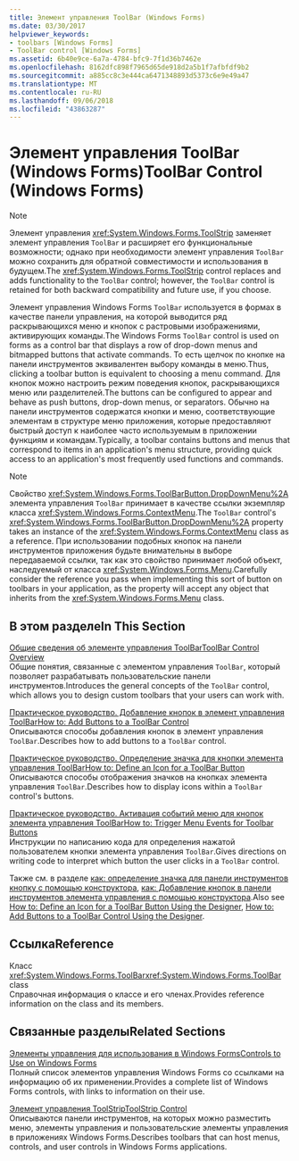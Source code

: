 ```yaml
---
title: Элемент управления ToolBar (Windows Forms)
ms.date: 03/30/2017
helpviewer_keywords:
- toolbars [Windows Forms]
- ToolBar control [Windows Forms]
ms.assetid: 6b40e9ce-6a7a-4784-bfc9-7f1d36b7462e
ms.openlocfilehash: 8162dfc898f7965d65de918d2a5b1f7afbfdf9b2
ms.sourcegitcommit: a885cc8c3e444ca6471348893d5373c6e9e49a47
ms.translationtype: MT
ms.contentlocale: ru-RU
ms.lasthandoff: 09/06/2018
ms.locfileid: "43863287"
---
```

# <a name="toolbar-control-windows-forms"></a><span data-ttu-id="0a738-102">Элемент управления ToolBar (Windows Forms)</span><span class="sxs-lookup"><span data-stu-id="0a738-102">ToolBar Control (Windows Forms)</span></span>
> [!NOTE]
>  <span data-ttu-id="0a738-103">Элемент управления <xref:System.Windows.Forms.ToolStrip> заменяет элемент управления `ToolBar` и расширяет его функциональные возможности; однако при необходимости элемент управления `ToolBar` можно сохранить для обратной совместимости и использования в будущем.</span><span class="sxs-lookup"><span data-stu-id="0a738-103">The <xref:System.Windows.Forms.ToolStrip> control replaces and adds functionality to the `ToolBar` control; however, the `ToolBar` control is retained for both backward compatibility and future use, if you choose.</span></span>  
  
 <span data-ttu-id="0a738-104">Элемент управления Windows Forms `ToolBar` используется в формах в качестве панели управления, на которой выводится ряд раскрывающихся меню и кнопок с растровыми изображениями, активирующих команды.</span><span class="sxs-lookup"><span data-stu-id="0a738-104">The Windows Forms `ToolBar` control is used on forms as a control bar that displays a row of drop-down menus and bitmapped buttons that activate commands.</span></span> <span data-ttu-id="0a738-105">То есть щелчок по кнопке на панели инструментов эквивалентен выбору команды в меню.</span><span class="sxs-lookup"><span data-stu-id="0a738-105">Thus, clicking a toolbar button is equivalent to choosing a menu command.</span></span> <span data-ttu-id="0a738-106">Для кнопок можно настроить режим поведения кнопок, раскрывающихся меню или разделителей.</span><span class="sxs-lookup"><span data-stu-id="0a738-106">The buttons can be configured to appear and behave as push buttons, drop-down menus, or separators.</span></span> <span data-ttu-id="0a738-107">Обычно на панели инструментов содержатся кнопки и меню, соответствующие элементам в структуре меню приложения, которые предоставляют быстрый доступ к наиболее часто используемым в приложении функциям и командам.</span><span class="sxs-lookup"><span data-stu-id="0a738-107">Typically, a toolbar contains buttons and menus that correspond to items in an application's menu structure, providing quick access to an application's most frequently used functions and commands.</span></span>  
  
> [!NOTE]
>  <span data-ttu-id="0a738-108">Свойство <xref:System.Windows.Forms.ToolBarButton.DropDownMenu%2A> элемента управления `ToolBar` принимает в качестве ссылки экземпляр класса <xref:System.Windows.Forms.ContextMenu>.</span><span class="sxs-lookup"><span data-stu-id="0a738-108">The `ToolBar` control's <xref:System.Windows.Forms.ToolBarButton.DropDownMenu%2A> property takes an instance of the <xref:System.Windows.Forms.ContextMenu> class as a reference.</span></span> <span data-ttu-id="0a738-109">При использовании подобных кнопок на панели инструментов приложения будьте внимательны в выборе передаваемой ссылки, так как это свойство принимает любой объект, наследуемый от класса <xref:System.Windows.Forms.Menu>.</span><span class="sxs-lookup"><span data-stu-id="0a738-109">Carefully consider the reference you pass when implementing this sort of button on toolbars in your application, as the property will accept any object that inherits from the <xref:System.Windows.Forms.Menu> class.</span></span>  
  
## <a name="in-this-section"></a><span data-ttu-id="0a738-110">В этом разделе</span><span class="sxs-lookup"><span data-stu-id="0a738-110">In This Section</span></span>  
 [<span data-ttu-id="0a738-111">Общие сведения об элементе управления ToolBar</span><span class="sxs-lookup"><span data-stu-id="0a738-111">ToolBar Control Overview</span></span>](../../../../docs/framework/winforms/controls/toolbar-control-overview-windows-forms.md)  
 <span data-ttu-id="0a738-112">Общие понятия, связанные с элементом управления `ToolBar`, который позволяет разрабатывать пользовательские панели инструментов.</span><span class="sxs-lookup"><span data-stu-id="0a738-112">Introduces the general concepts of the `ToolBar` control, which allows you to design custom toolbars that your users can work with.</span></span>  
  
 [<span data-ttu-id="0a738-113">Практическое руководство. Добавление кнопок в элемент управления ToolBar</span><span class="sxs-lookup"><span data-stu-id="0a738-113">How to: Add Buttons to a ToolBar Control</span></span>](../../../../docs/framework/winforms/controls/how-to-add-buttons-to-a-toolbar-control.md)  
 <span data-ttu-id="0a738-114">Описываются способы добавления кнопок в элемент управления `ToolBar`.</span><span class="sxs-lookup"><span data-stu-id="0a738-114">Describes how to add buttons to a `ToolBar` control.</span></span>  
  
 [<span data-ttu-id="0a738-115">Практическое руководство. Определение значка для кнопки элемента управления ToolBar</span><span class="sxs-lookup"><span data-stu-id="0a738-115">How to: Define an Icon for a ToolBar Button</span></span>](../../../../docs/framework/winforms/controls/how-to-define-an-icon-for-a-toolbar-button.md)  
 <span data-ttu-id="0a738-116">Описываются способы отображения значков на кнопках элемента управления `ToolBar`.</span><span class="sxs-lookup"><span data-stu-id="0a738-116">Describes how to display icons within a `ToolBar` control's buttons.</span></span>  
  
 [<span data-ttu-id="0a738-117">Практическое руководство. Активация событий меню для кнопок элемента управления ToolBar</span><span class="sxs-lookup"><span data-stu-id="0a738-117">How to: Trigger Menu Events for Toolbar Buttons</span></span>](../../../../docs/framework/winforms/controls/how-to-trigger-menu-events-for-toolbar-buttons.md)  
 <span data-ttu-id="0a738-118">Инструкции по написанию кода для определения нажатой пользователем кнопки элемента управления `ToolBar`.</span><span class="sxs-lookup"><span data-stu-id="0a738-118">Gives directions on writing code to interpret which button the user clicks in a `ToolBar` control.</span></span>  
  
 <span data-ttu-id="0a738-119">Также см. в разделе [как: определение значка для панели инструментов кнопку с помощью конструктора](how-to-define-an-icon-for-a-toolbar-button-using-the-designer.md), [как: Добавление кнопок в панели инструментов элемента управления с помощью конструктора](how-to-add-buttons-to-a-toolbar-control-using-the-designer.md).</span><span class="sxs-lookup"><span data-stu-id="0a738-119">Also see [How to: Define an Icon for a ToolBar Button Using the Designer](how-to-define-an-icon-for-a-toolbar-button-using-the-designer.md), [How to: Add Buttons to a ToolBar Control Using the Designer](how-to-add-buttons-to-a-toolbar-control-using-the-designer.md).</span></span>  
  
## <a name="reference"></a><span data-ttu-id="0a738-120">Ссылка</span><span class="sxs-lookup"><span data-stu-id="0a738-120">Reference</span></span>  
 <span data-ttu-id="0a738-121">Класс <xref:System.Windows.Forms.ToolBar></span><span class="sxs-lookup"><span data-stu-id="0a738-121"><xref:System.Windows.Forms.ToolBar> class</span></span>  
 <span data-ttu-id="0a738-122">Справочная информация о классе и его членах.</span><span class="sxs-lookup"><span data-stu-id="0a738-122">Provides reference information on the class and its members.</span></span>  
  
## <a name="related-sections"></a><span data-ttu-id="0a738-123">Связанные разделы</span><span class="sxs-lookup"><span data-stu-id="0a738-123">Related Sections</span></span>  
 [<span data-ttu-id="0a738-124">Элементы управления для использования в Windows Forms</span><span class="sxs-lookup"><span data-stu-id="0a738-124">Controls to Use on Windows Forms</span></span>](../../../../docs/framework/winforms/controls/controls-to-use-on-windows-forms.md)  
 <span data-ttu-id="0a738-125">Полный список элементов управления Windows Forms со ссылками на информацию об их применении.</span><span class="sxs-lookup"><span data-stu-id="0a738-125">Provides a complete list of Windows Forms controls, with links to information on their use.</span></span>  
  
 [<span data-ttu-id="0a738-126">Элемент управления ToolStrip</span><span class="sxs-lookup"><span data-stu-id="0a738-126">ToolStrip Control</span></span>](../../../../docs/framework/winforms/controls/toolstrip-control-windows-forms.md)  
 <span data-ttu-id="0a738-127">Описываются панели инструментов, на которых можно разместить меню, элементы управления и пользовательские элементы управления в приложениях Windows Forms.</span><span class="sxs-lookup"><span data-stu-id="0a738-127">Describes toolbars that can host menus, controls, and user controls in Windows Forms applications.</span></span>

